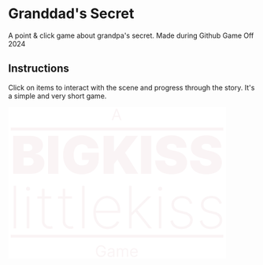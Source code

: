 # Granddad's Secret

A point & click game about grandpa's secret. Made during Github Game Off 2024

## Instructions

Click on items to interact with the scene and progress through the story. It's a simple and very short game.

![studio logo](public/assets/studio-logo.png)
